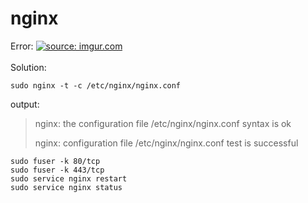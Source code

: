 # nginx

Error:
<a href="https://imgur.com/DeeoTZw"><img src="https://i.imgur.com/DeeoTZw.png" title="source: imgur.com" /></a><br/><br/>
Solution:
```
sudo nginx -t -c /etc/nginx/nginx.conf
```
output:
> nginx: the configuration file /etc/nginx/nginx.conf syntax is ok
>
> nginx: configuration file /etc/nginx/nginx.conf test is successful

```
sudo fuser -k 80/tcp
sudo fuser -k 443/tcp
sudo service nginx restart
sudo service nginx status
```
